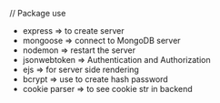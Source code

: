// Package use

- express => to create server
- mongoose => connect to MongoDB server
- nodemon => restart the server
- jsonwebtoken => Authentication and Authorization
- ejs => for server side rendering
- bcrypt => use to create hash password
- cookie parser => to see cookie str in backend

